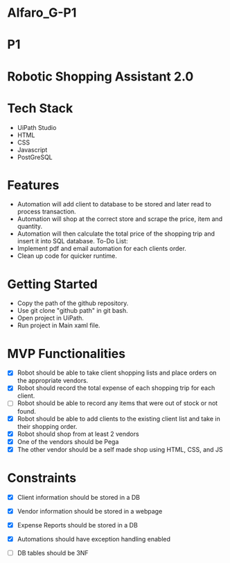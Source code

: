 # Alfaro_G-P1

# P1
# Robotic Shopping Assistant 2.0

# Tech Stack
- UiPath Studio
- HTML
- CSS
- Javascript
- PostGreSQL

# Features
- Automation will add client to database to be stored and later read to process transaction.
- Automation will shop at the correct store and scrape the price, item and quantity.
- Automation will then calculate the total price of the shopping trip and insert it into SQL database.
To-Do List:
- Implement pdf and email automation for each clients order.
- Clean up code for quicker runtime.

# Getting Started
- Copy the path of the github repository.
- Use git clone "github path" in git bash.
- Open project in UiPath.
- Run project in Main xaml file.

# MVP Functionalities
- [x] Robot should be able to take client shopping lists and place orders on the appropriate vendors.
- [x] Robot should record the total expense of each shopping trip for each client.
- [ ] Robot should be able to record any items that were out of stock or not found.
- [x] Robot should be able to add clients to the existing client list and take in their shopping order.
- [x] Robot should shop from at least 2 vendors
- [x] One of the vendors should be Pega
- [x] The other vendor should be a self made shop using HTML, CSS, and JS

# Constraints
- [x] Client information should be stored in a DB
- [x] Vendor information should be stored in a webpage
- [x] Expense Reports should be stored in a DB
- [x] Automations should have exception handling enabled
- [ ] DB tables should be 3NF

